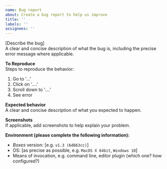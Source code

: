 ```yaml
---
name: Bug report
about: Create a bug report to help us improve
title: ''
labels: ''
assignees: ''
---
```


[Describe the bug]  
A clear and concise description of what the bug is, including the precise error message where applicable.

**To Reproduce**  
Steps to reproduce the behavior:
1. Go to '...'
2. Click on '....'
3. Scroll down to '....'
4. See error

**Expected behavior**  
A clear and concise description of what you expected to happen.

**Screenshots**  
If applicable, add screenshots to help explain your problem.

**Environment (please complete the following information):**  
 - *Boxes* version: [e.g. `v1.3 (6d663cc)`]
 - OS: [as precise as possible, e.g. `MacOS X 64bit`, `Windows 10`]
 - Means of invocation, e.g. command line, editor plugin (which one? how configured?)
